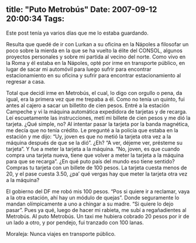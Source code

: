title: "Puto Metrobús"
Date: 2007-09-12 20:00:34
Tags: 
---
<p>Este post tenía ya varios días que me lo estaba guardando.</p>

<p>Resulta que quedé de ir con Lurkan a su oficina en la Nápoles a filosofar un poco sobre la mierda en la que se ha vuelto la élite del CONSOL, algunos proyectos personales y sobre mi partida al vecino del norte. Como vivo en la Roma y él estaba en la Nápoles, opté por irme en transporte público, en lugar de sacar mi automóvil para luego sufrir para encontrar estacionamiento en su oficina y sufrir para encontrar estacionamiento al regresar a casa.</p>

<p>Total que decidí irme en Metrobús, el cual, lo digo con orgullo o pena, da igual, era la primera vez que me trepaba a él. Como no tenía un quinto, fui antes al cajero a sacar un billetito de cien pesos. Entré a la estación Campeche y vi la máquina automática expedidora de tarjetas y de recarga. Leí escuetamente las instrucciones, metí mi billete de cien pesos y me dió la tarjeta. ¿Qué simple, no? Al intentar pasar la tarjeta por la banda magnética, me decía que no tenía crédito. Le pregunté a la policía que estaba en la estación y me dijo: &#8220;Uy, joven es que no metió la tarjeta otra vez a la máquina después de que se la dió&#8221;. ¿Eh? &#8220;A ver, déjeme ver, présteme su tarjeta&#8221;. Y fue a meter la tarjeta a la máquina. &#8220;No, joven, es que cuando compra una tarjeta nueva, tiene que volver a meter la tarjeta a la máquina para que se recarga&#8221;. ¿En qué puto país del mundo eso tiene sentido? Compras tu tarjeta con un billete de 100 pesos. La tarjeta cuesta menos de 20, y el pase cuesta 3.50, ¿pa&#8217; qué vergas hay que meter la tarjeta otra vez a la máquina?</p>

<p>El gobierno del DF me robó mis 100 pesos. &#8220;Pos si quiere ir a reclamar, vaya a la otra estación, ahí hay un módulo de quejas&#8221;. Donde seguramente lo mandan olímpicamente a uno a chingar a su madre. &#8220;Si quiere lo dejo pasar&#8221;. Pues ya qué, luego de hacer mi rabieta, me subí a regañadientes al Metrobús. Al puto Metrobús. Un taxi me hubiera cobrado 20 pesos por ir de un lado a otro, y por pendejo, fui tranzado con 100 lanas.</p>

<p>Moraleja: Nunca viajes en transporte público.</p>
